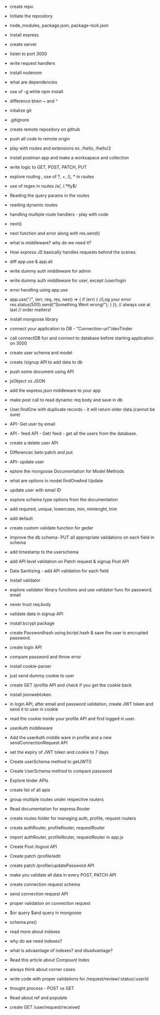 - create repo
- Initiate the repository
- node_modules, package.json, package-lock.json
- install express
- create server
- listen to port 3000
- write request handlers
- install nodenom
- what are dependencies
- use of -g while npm install
- difference btwn ~ and ^
- initalize git
- .gitignore
- create remote repository on github
- push all code to remote origin
- play with routes and extensions ex. /hello, /hello/2
- install postman app and make a worksapace and collection
- write logic to GET, POST, PATCH, PUT
- explore routing , use of ?, +, (), \* in routes
- use of regex in routes /a/, /.\*fly$/
- Reading the query params in the routes
- reading dynamic routes

- handling multiple route handlers - play with code
- next()
- next function and error along with res.send()
- what is middleware? why do we need it?
- How express JS basically handles requests behind the scenes.
- diff app.use & app.all
- write dummy auth middleware for admin
- write dummy auth middleware for user, except /user/login
- error handling using app.use
- app.use("/", (err, req, res, next) => {
  if (err) {
  //Log your error
  res.status(500).send("Something Went wrong!");
  }
  }); // always use at last // order matters!

- install mongoose library
- connect your application to DB - "Connection-url"/devTinder
- call connectDB fun and connect to database before starting application on 3000

- create user schema and model
- create /signup API to add data to db
- push some document using API
- jsObject vs JSON
- add the express.json middleware to your app
- make post call to read dynamic req body and save in db
- User.findOne with duplicate records - it will return older data.(cannot be sure)
- API- Get user by email
- API - feed API - Get/ feed - get all the users from the database.
- create a delete user API
- Differencec betn patch and put
- API- update user
- eplore the mongoose Documentation for Model Methods
- what are options in model.findOneAnd Update
- update user with email ID

- explore schema type options from the documentation
- add required, unique, lowercase, min, minlenght, trim
- add default
- create custom validate function for geder
- Improve the db schema- PUT all appropriate validations on each field in schema
- add timestamp to the userschema

- add API level validation on Patch request & signup Post API
- Data Sanitizing - add APi validation for each field
- Install validator
- explore validator library functions and use validator func for password, email
- never trust req.body

- validate data in signup API
- install bcrypt package
- create Passwordhash using bcript.hash & save the user is encrupted password.
- create login API
- compare password and throw error

- install cookie-parser
- just send dummy cookie to user
- create GET /profile API and check if you get the cookie back
- install jsonwebtoken.
- in login API, after email and password validation, create JWT token and send it to user in cookie
- read the cookie inside your profile API and find logged in user.
- userAuth middleware
- Add the userAuth middle ware in profile and a new sendConnectionRequest API
- set the expiry of JWT token and cookie to 7 days
- Create userSchema method to getJWT()
- Create UserSchema method to compare password

- Explore tinder APIs
- create list of all apis
- group multiple routes under respective routers
- Read documentation for express.Router
- create routes folder for managing auth, profile, request routers
- create authRouter, profileRouter, requestRouter
- import authRouter, profileRouter, requestRouter in app.js
- Create Post /logout API
- Create patch /profile/edit
- create patch /profile/updatePassword API
- make you validate all data in every POST, PATCH API

- create connection request schema
- send connection request API
- proper validation on connection request
- $or query $and query in mongoose
- schema.pre()
- read more about indexes
- why do we need indexes?
- what is advaantage of indexes? and disadvantage?
- Read this article about Compount Index
- always think about corner cases

- write code with proper validations for /request/review/:status/:userId
- thought process - POST vs GET
- Read about ref and populate
- create GET /user/request/received
